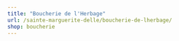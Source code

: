 ```yaml
---
title: "Boucherie de l'Herbage"
url: /sainte-marguerite-delle/boucherie-de-lherbage/
shop: boucherie
---
```

